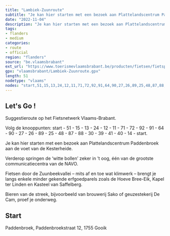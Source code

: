 ```yaml
---
title: "Lambiek-Zuunroute"
subtitle: "Je kan hier starten met een bezoek aan Plattelandscentrum Paddenbroek aan de voet van de Kesterheide. Verderop springen de ‘witte bollen’ zeker in ’t oog, één van de grootste communicatiecentra van de NAVO."
date: "2022-11-04"
description: "Je kan hier starten met een bezoek aan Plattelandscentrum Paddenbroek aan de voet van de Kesterheide. Verderop springen de ‘witte bollen’ zeker in ’t oog, één van de grootste communicatiecentra van de NAVO." 
tags:
- flanders
- medium
categories: 
- route
- official
region: "flanders"
source: "be.vlaamsbrabant"
ext_url: "https://www.toerismevlaamsbrabant.be/producten/fietsen/fietsproducten/lambiekzuunroute/index.html"
gpx: "vlaamsbrabant/Lambiek-Zuunroute.gpx"
length: 51
nodetype: "vlaams"
nodes: "start,51,15,13,24,12,11,71,72,92,91,64,90,27,26,89,25,48,87,88,30,39,41,40,14,start"
---
```


## Let's Go ! 

Suggestieroute op het Fietsnetwerk Vlaams-Brabant.

Volg de knooppunten: start - 51 - 15 - 13 - 24 - 12 - 11 - 71 - 72 - 92 - 91 - 64 - 90 - 27 - 26 - 89 - 25 - 48 - 87 - 88 - 30 - 39 - 41 - 40 - 14 - start.

Je kan hier starten met een bezoek aan Plattelandscentrum Paddenbroek aan de voet van de Kesterheide.

Verderop springen de ‘witte bollen’ zeker in ’t oog, één van de grootste communicatiecentra van de NAVO.

Fietsen door de Zuunbeekvallei – mits af en toe wat klimwerk – brengt je langs enkele minder gekende erfgoedparels zoals de Hoeve Bree-Eik, Kapel ter Linden en Kasteel van Saffelberg.

Bieren van de streek, bijvoorbeeld van brouwerij Sako of geuzestekerij De Cam, proef je onderweg.



## Start

Paddenbroek, Paddenbroekstraat 12, 1755 Gooik
